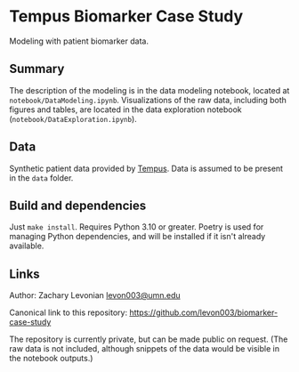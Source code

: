 # Tempus Biomarker Case Study

Modeling with patient biomarker data.

## Summary

The description of the modeling is in the data modeling notebook, located at `notebook/DataModeling.ipynb`.
Visualizations of the raw data, including both figures and tables, are located in the data exploration notebook (`notebook/DataExploration.ipynb`).

## Data

Synthetic patient data provided by [Tempus](https://www.tempus.com).
Data is assumed to be present in the `data` folder.

## Build and dependencies

Just `make install`. Requires Python 3.10 or greater.
Poetry is used for managing Python dependencies, and will be installed if it isn't already available.

## Links

Author: Zachary Levonian <levon003@umn.edu>

Canonical link to this repository: https://github.com/levon003/biomarker-case-study

The repository is currently private, but can be made public on request. (The raw data is not included, although snippets of the data would be visible in the notebook outputs.)
